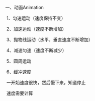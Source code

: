 一、动画Animation

​	1、匀速运动（速度保持不变）

​	2、加速运动（速度不断增加）

​	3、抛物线运动（水平，垂直速度不断增加）

​	4、减速匀速（速度不断减少）

​	5、圆周运动

​	6、缓冲速度

​		一开始速度很快，然后慢下来，知道停止

​		速度需要计算

​	